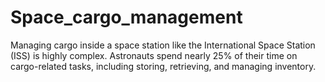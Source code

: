 # Space_cargo_management
Managing cargo inside a space station like the International Space Station (ISS) is highly complex. Astronauts spend nearly 25% of their time on cargo-related tasks, including storing, retrieving, and managing inventory.
